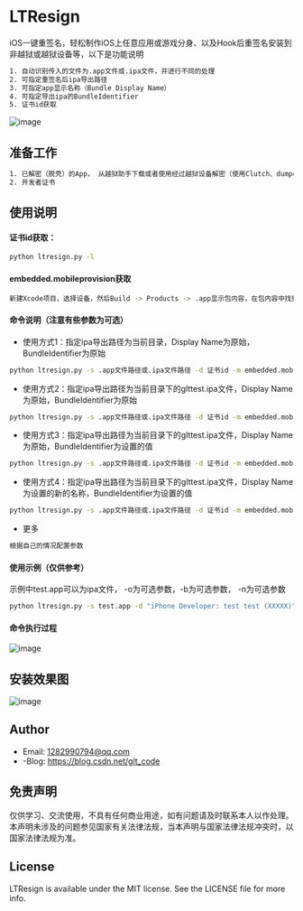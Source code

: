 # LTResign
iOS一键重签名，轻松制作iOS上任意应用或游戏分身、以及Hook后重签名安装到非越狱或越狱设备等，以下是功能说明
```bash
1. 自动识别传入的文件为.app文件或.ipa文件，并进行不同的处理
2. 可指定重签名后ipa导出路径
3. 可指定app显示名称（Bundle Display Name）
4. 可指定导出ipa的BundleIdentifier
5. 证书id获取
```

![image](https://github.com/gltwy/LTResign/blob/master/show.png)

## 准备工作
```bash
1. 已解密（脱壳）的App， 从越狱助手下载或者使用经过越狱设备解密（使用Clutch、dumpdecrypted、frida等解密工具）的ipa
2. 开发者证书
```
## 使用说明
#### 证书id获取：
```bash
python ltresign.py -l
```
#### embedded.mobileprovision获取
```bash
新建Xcode项目，选择设备，然后Build -> Products -> .app显示包内容，在包内容中找到embedded.mobileprovision文件
```
#### 命令说明（注意有些参数为可选）

- 使用方式1：指定ipa导出路径为当前目录，Display Name为原始，BundleIdentifier为原始
```bash
python ltresign.py -s .app文件路径或.ipa文件路径 -d 证书id -m embedded.mobileprovision
```

- 使用方式2：指定ipa导出路径为当前目录下的glttest.ipa文件，Display Name为原始，BundleIdentifier为原始
```bash
python ltresign.py -s .app文件路径或.ipa文件路径 -d 证书id -m embedded.mobileprovision -o ./glttest.ipa
```

- 使用方式3：指定ipa导出路径为当前目录下的glttest.ipa文件，Display Name为原始，BundleIdentifier为设置的值
```bash
python ltresign.py -s .app文件路径或.ipa文件路径 -d 证书id -m embedded.mobileprovision -o ./glttest.ipa -b "新的bundleId"
```

- 使用方式4：指定ipa导出路径为当前目录下的glttest.ipa文件，Display Name为设置的新的名称，BundleIdentifier为设置的值
```bash
python ltresign.py -s .app文件路径或.ipa文件路径 -d 证书id -m embedded.mobileprovision -o ./glttest.ipa -b "新的bundleId" -n "新的名称"
```
- 更多
```bash
根据自己的情况配置参数
```

#### 使用示例（仅供参考）
示例中test.app可以为ipa文件， -o为可选参数，-b为可选参数， -n为可选参数
```bash
python ltresign.py -s test.app -d "iPhone Developer: test test (XXXXX)" -m embedded.mobileprovision -o ./glttest.ipa -b "com.xxx.xxxx" -n "分身1"
```

#### 命令执行过程
![image](https://github.com/gltwy/LTResign/blob/master/process.jpeg)

## 安装效果图
![image](https://github.com/gltwy/LTResign/blob/master/finished.jpeg)

## Author
- Email:  1282990794@qq.com
- -Blog:  https://blog.csdn.net/glt_code

## 免责声明
仅供学习、交流使用，不具有任何商业用途，如有问题请及时联系本人以作处理。本声明未涉及的问题参见国家有关法律法规，当本声明与国家法律法规冲突时，以国家法律法规为准。

## License

LTResign is available under the MIT license. See the LICENSE file for more info.
